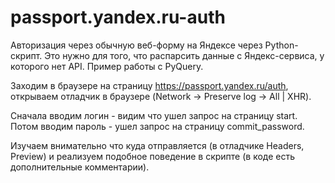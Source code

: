 # passport.yandex.ru-auth
Авторизация через обычную веб-форму на Яндексе через Python-скрипт. Это нужно для того, что распарсить данные с Яндекс-сервиса, у которого нет API. Пример работы с PyQuery.

Заходим в браузере на страницу https://passport.yandex.ru/auth, открываем отладчик в браузере (Network -> Preserve log -> All | XHR).

Сначала вводим логин - видим что ушел запрос на страницу start. Потом вводим пароль - ушел запрос на страницу commit_password.

Изучаем внимательно что куда отправляется (в отладчике Headers, Preview) и реализуем подобное поведение в скрипте (в коде есть дополнительные комментарии).
